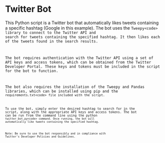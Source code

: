# Twitter Bot
This Python script is a Twitter bot that automatically likes tweets containing a specific hashtag (Google in this example). The bot uses the <code>Tweepy<code\> library to connect to the Twitter API and search for tweets containing the specified hashtag. It then likes each of the tweets found in the search results.

The bot requires authentication with the Twitter API using a set of API keys and access tokens, which can be obtained from the Twitter Developer Portal. These keys and tokens must be included in the script for the bot to function.

The bot also requires the installation of the Tweepy and Pandas libraries, which can be installed using pip and the <code>requirements.txt<code\> file included with the script.

To use the bot, simply enter the desired hashtag to search for in the script, along with the appropriate API keys and access tokens. The bot can be run from the command line using the python <code>twitter_bot.py<code\> command. Once running, the bot will automatically like tweets containing the specified hashtag.

Note: Be sure to use the bot responsibly and in compliance with Twitter's Developer Policies and Guidelines.
